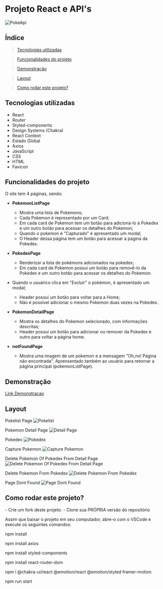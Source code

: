 

# Projeto React e API's


![PokeApi](./src/assets/logo.svg)

## Índice
> <a href="#tecnologias">Tecnologias utilizadas</a>

> <a href="#funcionalidades"> Funcionalidades do projeto</a>

><a href="#demonstracao">Demonstração</a>

><a href="#layout">Layout</a>

><a href="#rodar">Como rodar este projeto?</a>

<h2 id="tecnologias"> Tecnologias utilizadas</h2>

- React
- Router
- Styled-components
- Design Systems (Chakra)
- React Context
- Estado Global
- Axios
- JavaScript
- CSS
- HTML
- Favicon


<h2 id="funcionalidades"> Funcionalidades do projeto</h2>

O site tem 4 páginas, sendo:

 - **PokemonListPage** 
    - Mostra uma lista de Pokemons;
   - Cada Pokemon é representado por um Card;
   - Em cada card de Pokemon tem um botão para adicioná-lo à Pokedex e um outro botão para acessar os detalhes do Pokemon;
   - Quando o pokemon é "Capturado" é apresentado um modal;
   - O Header dessa página tem um botão para acessar a página da Pokedex.


 - **PokedexPage** 
    - Renderizar a lista de pokémons adicionados na pokedex;
	- Em cada card de Pokemon possui um botão para removê-lo da Pokedex e um outro botão para acessar os detalhes do Pokemon.
  - Quando o usuárico clica em "Excluir" o pokémon, é apresentado um modal;
	- Header possui um botão para voltar para a Home;
	- Não é possível adicionar o mesmo Pokemon duas vezes na Pokedex.

- **PokemonDetailPage** 
	- Mostra os detalhes do Pokemon selecionado, com informações descritas;
	- Header possui um botão para adicionar ou remover da Pokedex e outro para voltar a página home.

- **notFoundPage** 
  - Mostra uma imagem de um pokemon e a mensagem "Oh,no! Página não encontrada". Aprensentado também ao usuário para retornar a página principal (pokemonListPage).
 


<h2 id="demonstracao">Demonstração</h2>

[Link Demonstracao](https://poke-api-patricia-possari.surge.sh/)


<h2 id="layout"> Layout</h2>

Pokelist Page
![Pokelist](./src//assets/Pokelist.PNG)

Pokemon Detail Page
![Detail Page](./src//assets/DetailPage.PNG)

Pokedex
![Pokedex](./src//assets/Pokedex.PNG)

Capture Pokemon
![Capture Pokemon](./src//assets/CapturePokemon.PNG)

Delete Pokemon Of Pokedex From Detail Page
![Delete Pokemon Of Pokedex From Detail Page](./src//assets/RemovePokemonOfPokedexFromDetailPage.PNG)

Delete Pokemon From Pokedex
![Delete Pokemon From Pokedex](./src//assets/ExcluirPokemon.PNG)

Page Dont Found
![Page Dont Found](./src//assets//PageDontFound.PNG)


<h2 id="rodar"> Como rodar este projeto?</h2>
-  Crie um fork deste projeto.
-  Clone sua PRÓPRIA versão do repositório
<p>Assim que baixar o projeto em seu computador, abre-o com o VSCode e execute os seguintes comandos:</p>
<p>npm install </p>
<p>npm install axios </p>
<p>npm install styled-components </p>
<p>npm install react-router-dom </p>
<p>npm i @chakra-ui/react @emotion/react @emotion/styled framer-motion </p>
<p>npm run start </p>



